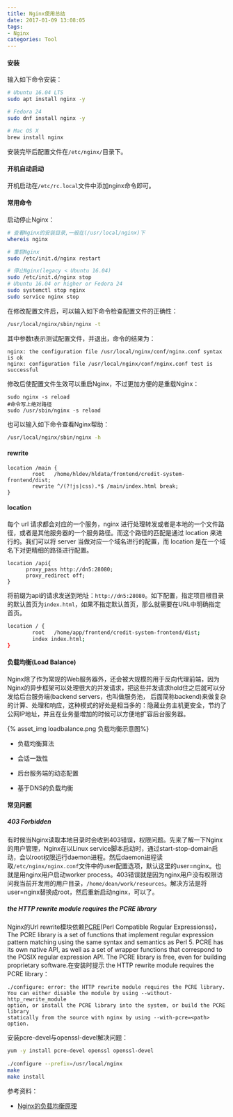 ```yaml
---
title: Nginx使用总结
date: 2017-01-09 13:08:05
tags:
- Nginx
categories: Tool
---
```


#### 安装

输入如下命令安装：

```Bash
# Ubuntu 16.04 LTS
sudo apt install nginx -y

# Fedora 24
sudo dnf install nginx -y

# Mac OS X
brew install nginx
```

安装完毕后配置文件在`/etc/nginx/`目录下。

<!-- more -->

#### 开机自动启动

开机启动在`/etc/rc.local`文件中添加nginx命令即可。

#### 常用命令

启动停止Nginx：

```Bash
# 查看Nginx的安装目录,一般在(/usr/local/nginx)下
whereis nginx

# 重启Nginx
sudo /etc/init.d/nginx restart

# 停止Nginx(legacy < Ubuntu 16.04)
sudo /etc/init.d/nginx stop
# Ubuntu 16.04 or higher or Fedora 24
sudo systemctl stop nginx
sudo service nginx stop
```

在修改配置文件后，可以输入如下命令检查配置文件的正确性：

```Bash
/usr/local/nginx/sbin/nginx -t
```

其中参数t表示测试配置文件，并退出，命令的结果为：

```
nginx: the configuration file /usr/local/nginx/conf/nginx.conf syntax is ok
nginx: configuration file /usr/local/nginx/conf/nginx.conf test is successful
```

修改后使配置文件生效可以重启Nginx，不过更加方便的是重载Nginx：

```shell
sudo nginx -s reload
#命令写上绝对路径
sudo /usr/sbin/nginx -s reload
```

也可以输入如下命令查看Nginx帮助：

```Bash
/usr/local/nginx/sbin/nginx -h
```

#### rewrite

```shell
location /main {
        root   /home/hldev/hldata/frontend/credit-system-frontend/dist;
        rewrite ^/(?!js|css).*$ /main/index.html break;
}
```

#### location

每个 url 请求都会对应的一个服务，nginx 进行处理转发或者是本地的一个文件路径，或者是其他服务器的一个服务路径。而这个路径的匹配是通过 location 来进行的。我们可以将 server 当做对应一个域名进行的配置，而 location 是在一个域名下对更精细的路径进行配置。

```
location /api{
      proxy_pass http://dn5:28080;
      proxy_redirect off;
}
```

将前缀为api的请求发送到地址：`http://dn5:28080`。如下配置，指定项目根目录的默认首页为`index.html`，如果不指定默认首页，那么就需要在URL中明确指定首页。

```bash
location / {
        root   /home/app/frontend/credit-system-frontend/dist;
        index index.html;
}
```

#### 负载均衡(Load Balance)

Nginx除了作为常规的Web服务器外，还会被大规模的用于反向代理前端，因为Nginx的异步框架可以处理很大的并发请求，把这些并发请求hold住之后就可以分发给后台服务端(backend servers，也叫做服务池， 后面简称backend)来做复杂的计算、处理和响应，这种模式的好处是相当多的：隐藏业务主机更安全，节约了公网IP地址，并且在业务量增加的时候可以方便地扩容后台服务器。

{% asset_img loadbalance.png 负载均衡示意图%}

* 负载均衡算法

* 会话一致性

* 后台服务端的动态配置

* 基于DNS的负载均衡

#### 常见问题

##### 403 Forbidden

有时候当Nginx读取本地目录时会收到403错误，权限问题。先来了解一下Nginx的用户管理，Nginx在以Linux service脚本启动时，通过start-stop-domain启动，会以root权限运行daemon进程。然后daemon进程读取`/etc/nginx/nginx.conf`文件中的user配置选项，默认这里的user=nginx。也就是用nginx用户启动worker process。403错误就是因为nginx用户没有权限访问我当前开发用的用户目录，`/home/dean/work/resources`。解决方法是将user=nginx替换成root，然后重新启动nginx，可以了。

#####  the HTTP rewrite module requires the PCRE library

Nginx的Url rewrite模块依赖[PCRE](http://www.pcre.org/)(Perl Compatible Regular Expressionss)，The PCRE library is a set of functions that implement regular expression pattern matching using the same syntax and semantics as Perl 5. PCRE has its own native API, as well as a set of wrapper functions that correspond to the POSIX regular expression API. The PCRE library is free, even for building proprietary software.在安装时提示 the HTTP rewrite module requires the PCRE library：

```
./configure: error: the HTTP rewrite module requires the PCRE library.
You can either disable the module by using --without-http_rewrite_module
option, or install the PCRE library into the system, or build the PCRE library
statically from the source with nginx by using --with-pcre=<path> option.
```

安装pcre-devel与openssl-devel解决问题：

```Bash
yum -y install pcre-devel openssl openssl-devel
 
./configure --prefix=/usr/local/nginx
make
make install
```

参考资料：

* [Nginx的负载均衡原理](http://kb.cnblogs.com/page/559213/)
